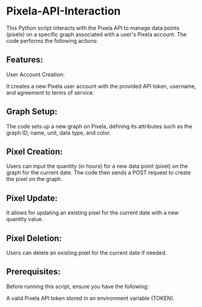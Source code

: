 # Pixela-API-Interaction
This Python script interacts with the Pixela API to manage data points (pixels) on a specific graph associated with a user's Pixela account. The code performs the following actions:

## Features:
User Account Creation:

It creates a new Pixela user account with the provided API token, username, and agreement to terms of service.
## Graph Setup:

The code sets up a new graph on Pixela, defining its attributes such as the graph ID, name, unit, data type, and color.
## Pixel Creation:

Users can input the quantity (in hours) for a new data point (pixel) on the graph for the current date. The code then sends a POST request to create the pixel on the graph.
## Pixel Update:

It allows for updating an existing pixel for the current date with a new quantity value.
## Pixel Deletion:

Users can delete an existing pixel for the current date if needed.
## Prerequisites:
Before running this script, ensure you have the following:

A valid Pixela API token stored in an environment variable (TOKEN).
